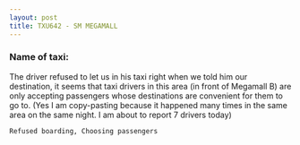 ```yaml
---
layout: post
title: TXU642 - SM MEGAMALL
---
```


### Name of taxi: 

The driver refused to let us in his taxi right when we told him our destination, it seems that taxi drivers in this area (in front of Megamall B) are only accepting passengers whose destinations are convenient for them to go to. (Yes I am copy-pasting because it happened many times in the same area on the same night. I am about to report 7 drivers today)

```Refused boarding, Choosing passengers```
